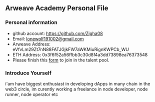 ## Arweave Academy Personal File

### Personal information

- github account: https://github.com/Zigha08
- Email: lonewolf191002@gmail.com
- Arweave Address: eVfvLm29Zt7nN88FATJGjkFW7aWKMiuRignKWPCb_WU
- ETH Address: 0x3f6f52a56ffbb3c30d8f4a3dd73898ea76373548
- Please finish this [form](https://docs.google.com/forms/d/e/1FAIpQLSfWA5fIIcBgmRppm3jNz5vmf9Mai_QMVil-2pO4r7YKn_Zhtw/viewform?usp=sf_link) to join in the talent pool.

### Introduce Yourself
i'am have biggest enthusiast in developing dApps in many chain in the web3 circle, im curently working a freelance in node developer, node runner, node operator etc
